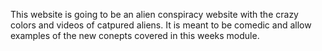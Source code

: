 This website is going to be an alien conspiracy website with the crazy colors and videos of catpured aliens. It is meant to be comedic and allow examples of the new conepts covered in this weeks module.